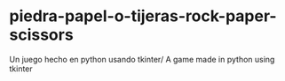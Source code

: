 # piedra-papel-o-tijeras-rock-paper-scissors
Un juego hecho en python usando tkinter/ A game made in python using tkinter
